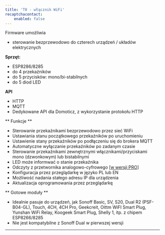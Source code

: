 ```yaml
---
title: 'T0 - włącznik WiFi'
recaptchacontact:
    enabled: false
---
```


Firmware umożliwia

* sterowanie bezprzewodowo do czterech urządzeń / układów elektrycznych

**Sprzęt:**
* ESP8286/8285
* do 4 przekaźników
* do 5 przycisków: mono/bi-stabilnych
* do 5 diod LED

**API**
* HTTP
* MQTT
* Dedykowane API dla Domoticz, z wykorzystanie protokołu HTTP

** Funkcje **
* Sterowanie przekaźnikami bezprzewodowo przez sieć WiFi 
* Ustawiania stanu początkowego przekaźników po uruchomieniu
* Ustawienie stany przekaźników po podłączeniu się do brokera MQTT
* Automatyczne wyłączanie przekaźników po zadanym czasie
* Sterowanie przekaźnikami zewnętrznymi włącznikami/przyciskami mono (dzwonkowym) lub bistabilnymi
* LED może informwać o stanie przekaźnika
* Odczyty z przetwornika analogowo-cyfrowego [[w wersji PRO](/postawowe-informacje/wersja-pro)]
* Konfiguracja przez przeglądarkę w języko PL lub EN
* Możliwość nadania stałego adresu IP dla urządzenia
* Aktualizacja oprogramowania przez przeglądarkę

** Gotowe moduły **
* Idealnie pasuje do urządzeń, jak Sonoff Basic, SV, S20, Dual R2 (PSF-B04-GL), Touch, 4CH, 4CH Pro, Geekcreit, Oittm WiFI Smart Plug, Yunshan WiFi Relay, Koogeek Smart Plug, Shelly 1,  itp. z chipem ESP8266/8285
* Nie jest kompatybilne z Sonoff Dual w pierwszej wersji



---
